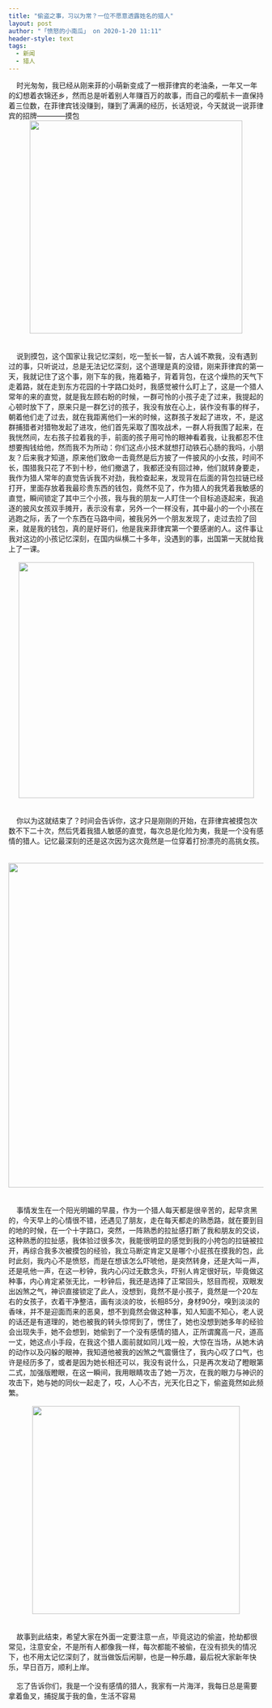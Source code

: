 ```yaml
---
title: "偷盗之事，习以为常？一位不愿意透露姓名的猎人"
layout: post
author: "「愤怒的小南瓜」 on 2020-1-20 11:11"
header-style: text
tags:
  - 新闻
  - 猎人
---
```


<head></head>
<body>
  &nbsp; &nbsp; 时光匆匆，我已经从刚来菲的小萌新变成了一根菲律宾的老油条，一年又一年的幻想着衣锦还乡，然而总是听着别人年赚百万的故事，而自己的嘤航卡一直保持着三位数，在菲律宾钱没赚到，赚到了满满的经历，长话短说，今天就说一说菲律宾的招牌————摸包 
 <div align="center"> 
  <ignore_js_op> 
   <img aid="1328310" src="https://bbs.boniu123.cc/data/attachment/forum/202001/20/091729nyyc6qyqyyzwsnby.png" zoomfile="data/attachment/forum/202001/20/091729nyyc6qyqyyzwsnby.png" file="data/attachment/forum/202001/20/091729nyyc6qyqyyzwsnby.png" width="420" inpost="1"> 
   <div class="tip tip_4 aimg_tip" id="aimg_1328310_menu" style="position: absolute; display: none" disautofocus="true"> 
    <div class="xs0"> 
     <p><strong>长一智.png</strong> <em class="xg1">(72.16 KB, 下载次数: 0)</em></p> 
     <p> <a href="forum.php?mod=attachment&amp;aid=MTMyODMxMHwxNmJhYWMwY3wxNTc5NDg5ODk5fDB8NTU0MTE4&amp;nothumb=yes" target="_blank">下载附件</a> &nbsp;<a href="javascript:;" onclick="showWindow(this.id, this.getAttribute('url'), 'get', 0);" id="savephoto_1328310" url="home.php?mod=spacecp&amp;ac=album&amp;op=saveforumphoto&amp;aid=1328310&amp;handlekey=savephoto_1328310">保存到相册</a> </p> 
     <p class="xg1 y"><span title="2020-1-20 09:17">1&nbsp;小时前</span> 上传</p> 
    </div> 
    <div class="tip_horn"></div> 
   </div> 
  </ignore_js_op> 
 </div>
 <br> 
 <br> &nbsp; &nbsp; 说到摸包，这个国家让我记忆深刻，吃一堑长一智，古人诚不欺我，没有遇到过的事，只听说过，总是无法记忆深刻，这个道理是真的没错，刚来菲律宾的第一天，我就记住了这个事，刚下车的我，拖着箱子，背着背包，在这个燥热的天气下走着路，就在走到东方花园的十字路口处时，我感觉被什么盯上了，这是一个猎人常年的来的直觉，就是我左顾右盼的时候，一群可怜的小孩子走了过来，我提起的心顿时放下了，原来只是一群乞讨的孩子，我没有放在心上，装作没有事的样子，朝着他们走了过去，就在我距离他们一米的时候，这群孩子发起了进攻，不，是这群捕猎者对猎物发起了进攻，他们首先采取了围攻战术，一群人将我围了起来，在我恍然间，左右孩子拉着我的手，前面的孩子用可怜的眼神看着我，让我都忍不住想要掏钱给他，然而我不为所动：你们这点小技术就想打动铁石心肠的我吗，小朋友？后来我才知道，原来他们致命一击竟然是后方披了一件披风的小女孩，时间不长，围猎我只花了不到十秒，他们撤退了，我都还没有回过神，他们就转身要走，我作为猎人常年的直觉告诉我不对劲，我检查起来，发现背在后面的背包拉链已经打开，里面存放着我最珍贵东西的钱包，竟然不见了，作为猎人的我凭着我敏感的直觉，瞬间锁定了其中三个小孩，我与我的朋友一人盯住一个目标追逐起来，我追逐的披风女孩双手摊开，表示没有拿，另外一个一样没有，其中最小的一个小孩在逃跑之际，丢了一个东西在马路中间，被我另外一个朋友发现了，走过去捡了回来，就是我的钱包，真的是好哥们，他是我来菲律宾第一个要感谢的人。这件事让我对这边的小孩记忆深刻，在国内纵横二十多年，没遇到的事，出国第一天就给我上了一课。
 <br> 
 <br> 
 <div align="center"> 
  <ignore_js_op> 
   <img aid="1328320" src="https://bbs.boniu123.cc/data/attachment/forum/202001/20/094106r2q2u4sou9zq2vgr.png" zoomfile="data/attachment/forum/202001/20/094106r2q2u4sou9zq2vgr.png" file="data/attachment/forum/202001/20/094106r2q2u4sou9zq2vgr.png" width="465" inpost="1"> 
   <div class="tip tip_4 aimg_tip" id="aimg_1328320_menu" style="position: absolute; display: none" disautofocus="true"> 
    <div class="xs0"> 
     <p><strong>惹不起.png</strong> <em class="xg1">(62 KB, 下载次数: 0)</em></p> 
     <p> <a href="forum.php?mod=attachment&amp;aid=MTMyODMyMHw3OGIwODVhZnwxNTc5NDg5ODk5fDB8NTU0MTE4&amp;nothumb=yes" target="_blank">下载附件</a> &nbsp;<a href="javascript:;" onclick="showWindow(this.id, this.getAttribute('url'), 'get', 0);" id="savephoto_1328320" url="home.php?mod=spacecp&amp;ac=album&amp;op=saveforumphoto&amp;aid=1328320&amp;handlekey=savephoto_1328320">保存到相册</a> </p> 
     <p class="xg1 y"><span title="2020-1-20 09:41">1&nbsp;小时前</span> 上传</p> 
    </div> 
    <div class="tip_horn"></div> 
   </div> 
  </ignore_js_op> 
 </div>
 <br> 
 <br> 
 <div align="left">
   &nbsp; &nbsp; 你以为这就结束了？时间会告诉你，这才只是刚刚的开始，在菲律宾被摸包次数不下二十次，然后凭着我猎人敏感的直觉，每次总是化险为夷，我是一个没有感情的猎人。记忆最深刻的还是这次因为这次竟然是一位穿着打扮漂亮的高挑女孩。 
 </div>
 <br> 
 <br> 
 <div align="center"> 
  <ignore_js_op> 
   <img aid="1328309" src="https://bbs.boniu123.cc/data/attachment/forum/202001/20/091514kb7bh9w8e8wwwppt.png" zoomfile="data/attachment/forum/202001/20/091514kb7bh9w8e8wwwppt.png" file="data/attachment/forum/202001/20/091514kb7bh9w8e8wwwppt.png" width="640" inpost="1"> 
   <div class="tip tip_4 aimg_tip" id="aimg_1328309_menu" style="position: absolute; display: none" disautofocus="true"> 
    <div class="xs0"> 
     <p><strong>摸包1.png</strong> <em class="xg1">(285.57 KB, 下载次数: 0)</em></p> 
     <p> <a href="forum.php?mod=attachment&amp;aid=MTMyODMwOXw0MzZiNWU3ZHwxNTc5NDg5ODk5fDB8NTU0MTE4&amp;nothumb=yes" target="_blank">下载附件</a> &nbsp;<a href="javascript:;" onclick="showWindow(this.id, this.getAttribute('url'), 'get', 0);" id="savephoto_1328309" url="home.php?mod=spacecp&amp;ac=album&amp;op=saveforumphoto&amp;aid=1328309&amp;handlekey=savephoto_1328309">保存到相册</a> </p> 
     <p class="xg1 y"><span title="2020-1-20 09:15">1&nbsp;小时前</span> 上传</p> 
    </div> 
    <div class="tip_horn"></div> 
   </div> 
  </ignore_js_op> 
 </div>
 <br> 
 <br> 
 <div align="left">
   &nbsp; &nbsp; 事情发生在一个阳光明媚的早晨，作为一个猎人每天都是很辛苦的，起早贪黑的，今天早上的心情很不错，还遇见了朋友，走在每天都走的熟悉路，就在要到目的地的时候，在一个十字路口，突然，一阵熟悉的拉扯感打断了我和朋友的交谈，这种熟悉的拉扯感，我体验过很多次，我能很明显的感觉到我的小挎包的拉链被拉开，再综合我多次被摸包的经验，我立马断定肯定又是哪个小屁孩在摸我的包，此时此刻，我内心不是愤怒，而是在想该怎么吓唬他，是突然转身，还是大叫一声，还是吼他一声，在这一秒钟，我内心闪过无数念头，吓别人肯定很好玩，毕竟做这种事，内心肯定紧张无比，一秒钟后，我还是选择了正常回头，怒目而视，双眼发出凶煞之气，神识直接锁定了此人，没想到，竟然不是小孩子，竟然是一个20左右的女孩子，衣着干净整洁，画有淡淡的妆，长相85分，身材90分，嗅到淡淡的香味，并不是迎面而来的恶臭，想不到竟然会做这种事，知人知面不知心，老人说的话还是有道理的，她也被我的转头惊愕到了，愣住了，她也没想到她多年的经验会出现失手，她不会想到，她偷到了一个没有感情的猎人，正所谓魔高一尺，道高一丈，她这点小手段，在我这个猎人面前就如同儿戏一般，大惊在当场，从她木讷的动作以及闪躲的眼神，我知道他被我的凶煞之气震慑住了，我内心叹了口气，也许是经历多了，或者是因为她长相还可以，我没有说什么，只是再次发动了瞪眼第二式，加强版瞪眼，在这一瞬间，我用眼睛攻击了她一万次，在我的眼力与神识的攻击下，她与她的同伙一起走了，哎，人心不古，光天化日之下，偷盗竟然如此频繁。 
 </div>
 <br> 
 <div align="center"> 
  <ignore_js_op> 
   <img aid="1328307" src="https://bbs.boniu123.cc/data/attachment/forum/202001/20/091513i6dz46c62kx6b2ic.png" zoomfile="data/attachment/forum/202001/20/091513i6dz46c62kx6b2ic.png" file="data/attachment/forum/202001/20/091513i6dz46c62kx6b2ic.png" width="410" inpost="1"> 
   <div class="tip tip_4 aimg_tip" id="aimg_1328307_menu" style="position: absolute; display: none" disautofocus="true"> 
    <div class="xs0"> 
     <p><strong>摸包小孩授权.png</strong> <em class="xg1">(234.1 KB, 下载次数: 0)</em></p> 
     <p> <a href="forum.php?mod=attachment&amp;aid=MTMyODMwN3xhMWQwMTExZnwxNTc5NDg5ODk5fDB8NTU0MTE4&amp;nothumb=yes" target="_blank">下载附件</a> &nbsp;<a href="javascript:;" onclick="showWindow(this.id, this.getAttribute('url'), 'get', 0);" id="savephoto_1328307" url="home.php?mod=spacecp&amp;ac=album&amp;op=saveforumphoto&amp;aid=1328307&amp;handlekey=savephoto_1328307">保存到相册</a> </p> 
     <p class="xg1 y"><span title="2020-1-20 09:15">1&nbsp;小时前</span> 上传</p> 
    </div> 
    <div class="tip_horn"></div> 
   </div> 
  </ignore_js_op> 
 </div>
 <br> 
 <br> 
 <div align="left">
   &nbsp; &nbsp; 故事到此结束，希望大家在外面一定要注意一点，毕竟这边的偷盗，抢劫都很常见，注意安全，不是所有人都像我一样，每次都能不被偷，在没有损失的情况下，也不用太记忆深刻了，就当做饭后闲聊，也是一种乐趣，最后祝大家新年快乐，早日百万，顺利上岸。 
 </div>
 <br> 
 <div align="left">
   &nbsp; &nbsp; 忘了告诉你们，我是一个没有感情的猎人，我家有一片海洋，我每日总是需要拿着鱼叉，捕捉属于我的鱼，生活不容易 
 </div>
 <br>
</body>


